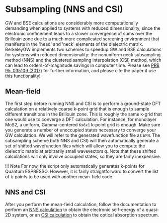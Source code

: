 # Subsampling (NNS and CSI)

GW and BSE calculations are considerably more computationally demanding when
applied to systems with reduced dimensionality, since the electronic
confinement leads to a slower convergence of sums over the Brillouin zone due
to a much more complicated screening environment that manifests in the 'head'
and 'neck' elements of the dielectric matrix. BerkeleyGW implements two schemes
to speedup GW and BSE calculations for systems with reduced dimensionality: the
nonuniform neck subsampling method (NNS) and the clustered sampling
interpolation (CSI) method, which can lead to orders-of-magnitude savings in
computer time.  Please see [PRB 95, 035109
(2017)](https://doi.org/10.1103/PhysRevB.95.035109) for further information,
and please cite the paper if use this functionality!


## Mean-field

The first step before running NNS and CSI is to perform a ground-state DFT
calculation on a relatively coarse k-point grid that is enough to sample
different transitions in the Brillouin zone. This is roughly the same k-grid
that one would use to converge a DFT calculation. For instance, for monolayer
MoS2, a uniform, Gamma-centered `6x6x1` k-point grid is enough. Make sure you
generate a number of unoccupied states necessary to converge your GW
calculation. We will refer to the generated wavefunction file as `WFN`. The
subsampling scheme both NNS and CSI) will then automatically generate a set of
shifted wavefunction files which will allow you to compute the dielectric
matrix at arbitrarily small wavevectors $q$. Note that these shifted calculations
will only involve occupied states, so they are fairly inexpensive.

!!! Note
    For now, the script only automatically generates k-points for Quantum
    ESPRESSO. However, it is fairly straightforward to convert the list of
    k-points to be used with another mean-field code.


## NNS and CSI

After you perform the mean-field calculation, follow the documentation to
perform an [NNS calculation](NNS.md) to obtain the electronic self-energy of a
quasi-2D system, or an [CSI calculation](CSI.md) to obtain the optical absorption
spectrum.
